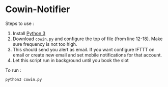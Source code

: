 # Cowin-Notifier

Steps to use :
1. Install [Python 3](https://www.python.org/downloads/) 
2. Download `cowin.py` and configure the top of file  (from line 12-18). Make sure frequency is not too high. 
3. This should send you alert as email. If you want configure IFTTT on email or create new email and set mobile notifications for that account.
4. Let this script run in background until you book the slot

To run : 
```
python3 cowin.py

```
